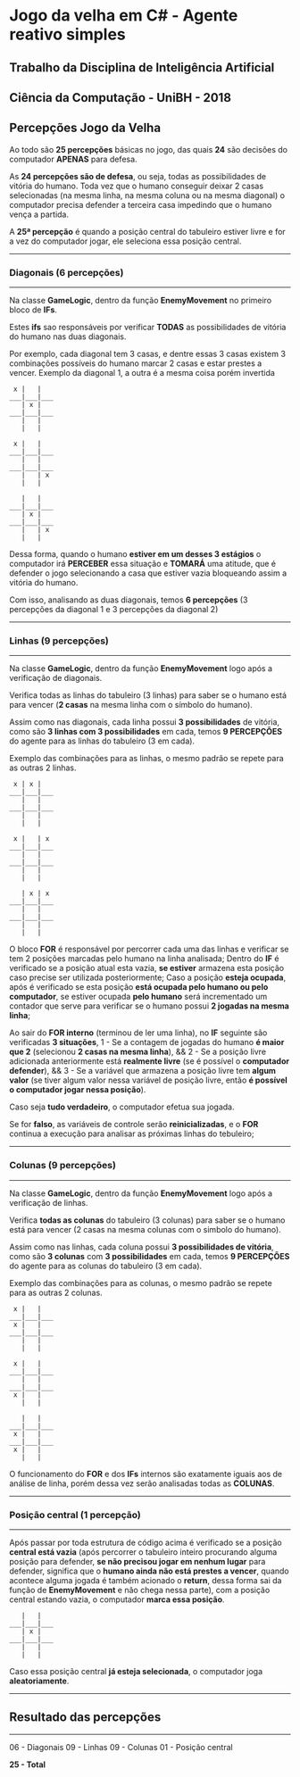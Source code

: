 # Jogo da velha em C# - Agente reativo simples

## Trabalho da Disciplina de Inteligência Artificial
## Ciência da Computação - UniBH - 2018

## Percepções Jogo da Velha

Ao todo são **25 percepções** básicas no jogo, das quais **24** são decisões do computador **APENAS** para defesa.

As **24 percepções são de defesa**, ou seja, todas as possibilidades de vitória do humano. Toda vez que o humano conseguir deixar 2 casas selecionadas (na mesma linha, na mesma coluna ou na mesma diagonal) o computador precisa defender a terceira casa impedindo que o humano vença a partida.

A **25ª percepção** é quando a posição central do tabuleiro estiver livre e for a vez do computador jogar, ele seleciona essa posição central.

-------------

### Diagonais (6 percepções)

-------------

Na classe **GameLogic**, dentro da função **EnemyMovement** no primeiro bloco de **IFs**.

Estes **ifs** sao responsáveis por verificar **TODAS** as possibilidades de vitória do humano nas duas diagonais.

Por exemplo, cada diagonal tem 3 casas, e dentre essas 3 casas existem 3 combinações possíveis do humano marcar 2 casas e estar prestes a vencer.
Exemplo da diagonal 1, a outra é a mesma coisa porém invertida

	 x |   |  
	___|___|___
	   | x |   
	___|___|___
	   |   | 
	   |   |

	 x |   |  
	___|___|___
	   |   |   
	___|___|___
	   |   | x
	   |   |

 	   |   |  
	___|___|___
	   | x |   
	___|___|___
	   |   | x
	   |   |

Dessa forma, quando o humano **estiver em um desses 3 estágios** o computador irá **PERCEBER** essa situação e **TOMARÁ** uma atitude, que é defender o jogo selecionando a casa que estiver vazia bloqueando assim a vitória do humano.

Com isso, analisando as duas diagonais, temos **6 percepções** (3 percepções da diagonal 1 e 3 percepções da diagonal 2)


-------------

### Linhas (9 percepções)

-------------

Na classe **GameLogic**, dentro da função **EnemyMovement** logo após a verificação de diagonais.

Verifica todas as linhas do tabuleiro (3 linhas) para saber se o humano está para vencer (**2 casas** na mesma linha com o símbolo do humano).

Assim como nas diagonais, cada linha possui **3 possibilidades** de vitória, como são **3 linhas com 3 possibilidades** em cada, temos **9 PERCEPÇÕES** do agente para as linhas do tabuleiro (3 em cada).

Exemplo das combinações para as linhas, o mesmo padrão se repete para as outras 2 linhas.

	 x | x |  
	___|___|___
	   |   |   
	___|___|___
	   |   | 
	   |   |

	 x |   | x
	___|___|___
	   |   |   
	___|___|___
	   |   | 
	   |   |

	   | x | x
	___|___|___
	   |   |   
	___|___|___
	   |   | 
	   |   |

O bloco **FOR** é responsável por percorrer cada uma das linhas e verificar se tem 2 posições marcadas pelo humano na linha analisada;
Dentro do **IF** é verificado se a posição atual esta vazia, **se estiver** armazena esta posição caso precise ser utilizada posteriormente;
Caso a posição **esteja ocupada**, após é verificado se esta posição **está ocupada pelo humano ou pelo computador**, se estiver ocupada **pelo humano** será incrementado um contador que serve para verificar se o humano possui **2 jogadas na mesma linha**;

Ao sair do **FOR interno** (terminou de ler uma linha), no **IF** seguinte são verificadas **3 situações**, 1 - Se a contagem de jogadas do humano **é maior que 2** (selecionou **2 casas na mesma linha**), && 2 - Se a posição livre adicionada anteriormente está **realmente livre** (se é possível o **computador defender**), && 3 - Se a variável que armazena a posição livre tem **algum valor** (se tiver algum valor nessa variável de posição livre, então **é possível o computador jogar nessa posição**).

Caso seja **tudo verdadeiro**, o computador efetua sua jogada.

Se for **falso**, as variáveis de controle serão **reinicializadas**, e o **FOR** continua a execução para analisar as próximas linhas do tebuleiro;


-------------

### Colunas (9 percepções)

-------------

Na classe **GameLogic**, dentro da função **EnemyMovement** logo após a verificação de linhas.

Verifica **todas as colunas** do tabuleiro (3 colunas) para saber se o humano está para vencer (2 casas na mesma colunas com o simbolo do humano).

Assim como nas linhas, cada coluna possui **3 possibilidades de vitória**, como são **3 colunas** com **3 possibilidades** em cada, temos **9 PERCEPÇÕES** do agente para as colunas do tabuleiro (3 em cada).

Exemplo das combinações para as colunas, o mesmo padrão se repete para as outras 2 colunas.

	 x |   |  
	___|___|___
	 x |   |   
	___|___|___
	   |   | 
	   |   |

	 x |   |  
	___|___|___
	   |   |   
	___|___|___
	 x |   | 
	   |   |

	   |   |  
	___|___|___
	 x |   |   
	___|___|___
	 x |   | 
	   |   |

O funcionamento do **FOR** e dos **IFs** internos são exatamente iguais aos de análise de linha, porém dessa vez serão analisadas todas as **COLUNAS**.

-------------

### Posição central (1 percepção)

-------------

Após passar por toda estrutura de código acima é verificado se a posição **central está vazia** (após percorrer o tabuleiro inteiro procurando alguma posição para defender, **se não precisou jogar em nenhum lugar** para defender, significa que o **humano ainda não está prestes a vencer**, quando acontece alguma jogada é também acionado o **return**, dessa forma sai da função de **EnemyMovement** e não chega nessa parte), com a posição central estando vazia, o computador **marca essa posição**.

	   |   |  
	___|___|___
	   | x |   
	___|___|___
	   |   | 
	   |   |

Caso essa posição central **já esteja selecionada**, o computador joga **aleatoriamente**.

-------------

## Resultado das percepções

-------------

06 - Diagonais
09 - Linhas
09 - Colunas
01 - Posição central

**25 - Total**
